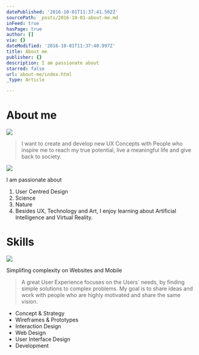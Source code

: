 ```yaml
---
datePublished: '2016-10-01T11:37:41.562Z'
sourcePath: _posts/2016-10-01-about-me.md
inFeed: true
hasPage: true
author: []
via: {}
dateModified: '2016-10-01T11:37:40.997Z'
title: About me
publisher: {}
description: I am passionate about
starred: false
url: about-me/index.html
_type: Article

---
```

# About me
![](https://the-grid-user-content.s3-us-west-2.amazonaws.com/62aec673-be61-4b00-a0e2-8da63805c594.gif)

> I want to create and develop new UX Concepts with People who inspire me to reach my true potential, live a meaningful life and give back to society. 

![](https://the-grid-user-content.s3-us-west-2.amazonaws.com/e21c9f4d-271f-46d3-94bc-817dba846222.gif)

I am passionate about

1. User Centred Design
2. Science
3. Nature
4. Besides UX, Technology and Art, I enjoy learning about Artificial Intelligence and Virtual Reality.

# Skills
![](https://the-grid-user-content.s3-us-west-2.amazonaws.com/c43099dc-5ef1-449d-a6f2-014dd47a1089.gif)

Simplifing complexity on Websites and Mobile

> A great User Experience focuses on the Users&grave; needs, by finding simple solutions to complex problems. My goal is to share ideas and work with people who are highly motivated and share the same vision.

* Concept & Strategy
* Wireframes & Prototypes
* Interaction Design
* Web Design
* User Interface Design
* Development